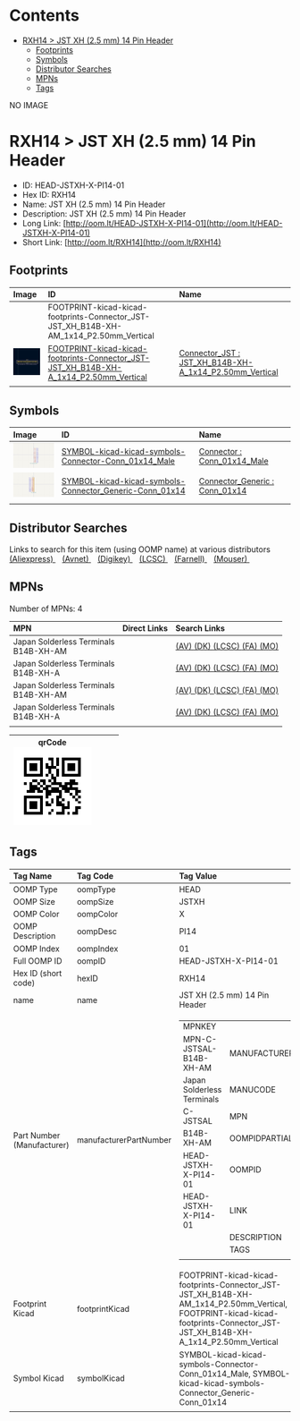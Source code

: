 



Contents
========

* [RXH14 > JST XH (2.5 mm) 14 Pin Header](#rxh14--jst-xh-25-mm-14-pin-header)
	* [Footprints](#footprints)
	* [Symbols](#symbols)
	* [Distributor Searches](#distributor-searches)
	* [MPNs](#mpns)
	* [Tags](#tags)
  
NO IMAGE  
# RXH14 > JST XH (2.5 mm) 14 Pin Header

- ID: HEAD-JSTXH-X-PI14-01
- Hex ID: RXH14
- Name: JST XH (2.5 mm) 14 Pin Header
- Description: JST XH (2.5 mm) 14 Pin Header
- Long Link: [http://oom.lt/HEAD-JSTXH-X-PI14-01](http://oom.lt/HEAD-JSTXH-X-PI14-01)
- Short Link: [http://oom.lt/RXH14](http://oom.lt/RXH14)

## Footprints
  

|Image|ID|Name|
| :--- | :--- | :--- |
||FOOTPRINT-kicad-kicad-footprints-Connector_JST-JST_XH_B14B-XH-AM_1x14_P2.50mm_Vertical||
|[![](https://raw.githubusercontent.com/oomlout/oomlout_OOMP_eda_V2/main/FOOTPRINT/kicad/kicad-footprints/Connector_JST/JST_XH_B14B-XH-A_1x14_P2.50mm_Vertical/image_140.png)](https://github.com/oomlout/oomlout_OOMP_eda_V2/tree/main/FOOTPRINT/kicad/kicad-footprints/Connector_JST/JST_XH_B14B-XH-A_1x14_P2.50mm_Vertical/)|[FOOTPRINT-kicad-kicad-footprints-Connector_JST-JST_XH_B14B-XH-A_1x14_P2.50mm_Vertical](https://github.com/oomlout/oomlout_OOMP_eda_V2/tree/main/FOOTPRINT/kicad/kicad-footprints/Connector_JST/JST_XH_B14B-XH-A_1x14_P2.50mm_Vertical/)|[Connector_JST : JST_XH_B14B-XH-A_1x14_P2.50mm_Vertical](https://github.com/oomlout/oomlout_OOMP_eda_V2/tree/main/FOOTPRINT/kicad/kicad-footprints/Connector_JST/JST_XH_B14B-XH-A_1x14_P2.50mm_Vertical/)|
||||

## Symbols
  

|Image|ID|Name|
| :--- | :--- | :--- |
|[![](https://raw.githubusercontent.com/oomlout/oomlout_OOMP_eda_V2/main/SYMBOL/kicad/kicad-symbols/Connector/Conn_01x14_Male/image_140.png)](https://github.com/oomlout/oomlout_OOMP_eda_V2/tree/main/SYMBOL/kicad/kicad-symbols/Connector/Conn_01x14_Male/)|[SYMBOL-kicad-kicad-symbols-Connector-Conn_01x14_Male](https://github.com/oomlout/oomlout_OOMP_eda_V2/tree/main/SYMBOL/kicad/kicad-symbols/Connector/Conn_01x14_Male/)|[Connector : Conn_01x14_Male](https://github.com/oomlout/oomlout_OOMP_eda_V2/tree/main/SYMBOL/kicad/kicad-symbols/Connector/Conn_01x14_Male/)|
|[![](https://raw.githubusercontent.com/oomlout/oomlout_OOMP_eda_V2/main/SYMBOL/kicad/kicad-symbols/Connector_Generic/Conn_01x14/image_140.png)](https://github.com/oomlout/oomlout_OOMP_eda_V2/tree/main/SYMBOL/kicad/kicad-symbols/Connector_Generic/Conn_01x14/)|[SYMBOL-kicad-kicad-symbols-Connector_Generic-Conn_01x14](https://github.com/oomlout/oomlout_OOMP_eda_V2/tree/main/SYMBOL/kicad/kicad-symbols/Connector_Generic/Conn_01x14/)|[Connector_Generic : Conn_01x14](https://github.com/oomlout/oomlout_OOMP_eda_V2/tree/main/SYMBOL/kicad/kicad-symbols/Connector_Generic/Conn_01x14/)|
||||

## Distributor Searches
  
Links to search for this item (using OOMP name) at various distributors  
[(Aliexpress) ](https://www.aliexpress.com/wholesale?SearchText=1117JST+XH+2.5+mm+14+Pin+Header)&nbsp;&nbsp;&nbsp;[(Avnet) ](https://www.avnet.com/shop/us/search/JST+XH+2.5+mm+14+Pin+Header)&nbsp;&nbsp;&nbsp;[(Digikey) ](https://www.digikey.co.uk/en/products/result?s=JST+XH+2.5+mm+14+Pin+Header)&nbsp;&nbsp;&nbsp;[(LCSC) ](https://www.lcsc.com/search?q=JST+XH+2.5+mm+14+Pin+Header)&nbsp;&nbsp;&nbsp;[(Farnell) ](https://uk.farnell.com/search?st=JST+XH+2.5+mm+14+Pin+Header)&nbsp;&nbsp;&nbsp;[(Mouser) ](https://www.mouser.com/c/?q=JST+XH+2.5+mm+14+Pin+Header)&nbsp;&nbsp;&nbsp;
## MPNs
  
Number of MPNs: 4  

|MPN|Direct Links|Search Links|
| :--- | :--- | :--- |
|Japan Solderless Terminals<br>B14B-XH-AM||[(AV) ](https://www.avnet.com/shop/us/search/B14B-XH-AM)[(DK) ](https://www.digikey.co.uk/products/en?keywords=B14B-XH-AM)[(LCSC) ](https://www.lcsc.com/search?q=B14B-XH-AM)[(FA) ](https://uk.farnell.com/search?st=B14B-XH-AM)[(MO) ](https://www.mouser.com/c/?q=B14B-XH-AM)|
|Japan Solderless Terminals<br>B14B-XH-A||[(AV) ](https://www.avnet.com/shop/us/search/B14B-XH-A)[(DK) ](https://www.digikey.co.uk/products/en?keywords=B14B-XH-A)[(LCSC) ](https://www.lcsc.com/search?q=B14B-XH-A)[(FA) ](https://uk.farnell.com/search?st=B14B-XH-A)[(MO) ](https://www.mouser.com/c/?q=B14B-XH-A)|
|Japan Solderless Terminals<br>B14B-XH-AM||[(AV) ](https://www.avnet.com/shop/us/search/B14B-XH-AM)[(DK) ](https://www.digikey.co.uk/products/en?keywords=B14B-XH-AM)[(LCSC) ](https://www.lcsc.com/search?q=B14B-XH-AM)[(FA) ](https://uk.farnell.com/search?st=B14B-XH-AM)[(MO) ](https://www.mouser.com/c/?q=B14B-XH-AM)|
|Japan Solderless Terminals<br>B14B-XH-A||[(AV) ](https://www.avnet.com/shop/us/search/B14B-XH-A)[(DK) ](https://www.digikey.co.uk/products/en?keywords=B14B-XH-A)[(LCSC) ](https://www.lcsc.com/search?q=B14B-XH-A)[(FA) ](https://uk.farnell.com/search?st=B14B-XH-A)[(MO) ](https://www.mouser.com/c/?q=B14B-XH-A)|
||||
  

|qrCode<br>[![](https://raw.githubusercontent.com/oomlout/oomlout_OOMP_parts_V2/main/HEAD/JSTXH/X/PI14/01/qrCode_140.png)](https://github.com/oomlout/oomlout_OOMP_parts_V2/tree/main/HEAD/JSTXH/X/PI14/01/qrCode.png)||||
| :---: | :---: | :---: | :---: |

## Tags
  

|Tag Name|Tag Code|Tag Value|
| :--- | :--- | :--- |
|OOMP Type|oompType|HEAD|
|OOMP Size|oompSize|JSTXH|
|OOMP Color|oompColor|X|
|OOMP Description|oompDesc|PI14|
|OOMP Index|oompIndex|01|
|Full OOMP ID|oompID|HEAD-JSTXH-X-PI14-01|
|Hex ID (short code)|hexID|RXH14|
|name|name|JST XH (2.5 mm) 14 Pin Header|
|Part Number (Manufacturer)|manufacturerPartNumber|<table><tr><td>MPNKEY</td></tr><tr><td> MPN-C-JSTSAL-B14B-XH-AM</td><td> MANUFACTURER</td></tr><tr><td> Japan Solderless Terminals</td><td> MANUCODE</td></tr><tr><td> C-JSTSAL</td><td> MPN</td></tr><tr><td> B14B-XH-AM</td><td> OOMPIDPARTIAL</td></tr><tr><td> HEAD-JSTXH-X-PI14-01</td><td> OOMPID</td></tr><tr><td> HEAD-JSTXH-X-PI14-01</td><td> LINK</td></tr><tr><td> </td><td> DESCRIPTION</td></tr><tr><td> </td><td> TAGS</td></tr><tr><td> </td></tr></table></td><td> <table><tr><td>MPNKEY</td></tr><tr><td> MPN-C-JSTSAL-B14B-XH-A</td><td> MANUFACTURER</td></tr><tr><td> Japan Solderless Terminals</td><td> MANUCODE</td></tr><tr><td> C-JSTSAL</td><td> MPN</td></tr><tr><td> B14B-XH-A</td><td> OOMPIDPARTIAL</td></tr><tr><td> HEAD-JSTXH-X-PI14-01</td><td> OOMPID</td></tr><tr><td> HEAD-JSTXH-X-PI14-01</td><td> LINK</td></tr><tr><td> </td><td> DESCRIPTION</td></tr><tr><td> </td><td> TAGS</td></tr><tr><td> </td></tr></table></td><td> <table><tr><td>MPNKEY</td></tr><tr><td> MPN-C-JSTSAL-B14B-XH-AM</td><td> MANUFACTURER</td></tr><tr><td> Japan Solderless Terminals</td><td> MANUCODE</td></tr><tr><td> C-JSTSAL</td><td> MPN</td></tr><tr><td> B14B-XH-AM</td><td> OOMPIDPARTIAL</td></tr><tr><td> HEAD-JSTXH-X-PI14-01</td><td> OOMPID</td></tr><tr><td> HEAD-JSTXH-X-PI14-01</td><td> LINK</td></tr><tr><td> </td><td> DESCRIPTION</td></tr><tr><td> </td><td> TAGS</td></tr><tr><td> </td></tr></table></td><td> <table><tr><td>MPNKEY</td></tr><tr><td> MPN-C-JSTSAL-B14B-XH-A</td><td> MANUFACTURER</td></tr><tr><td> Japan Solderless Terminals</td><td> MANUCODE</td></tr><tr><td> C-JSTSAL</td><td> MPN</td></tr><tr><td> B14B-XH-A</td><td> OOMPIDPARTIAL</td></tr><tr><td> HEAD-JSTXH-X-PI14-01</td><td> OOMPID</td></tr><tr><td> HEAD-JSTXH-X-PI14-01</td><td> LINK</td></tr><tr><td> </td><td> DESCRIPTION</td></tr><tr><td> </td><td> TAGS</td></tr><tr><td> </td></tr></table>|
|Footprint Kicad|footprintKicad|FOOTPRINT-kicad-kicad-footprints-Connector_JST-JST_XH_B14B-XH-AM_1x14_P2.50mm_Vertical, FOOTPRINT-kicad-kicad-footprints-Connector_JST-JST_XH_B14B-XH-A_1x14_P2.50mm_Vertical|
|Symbol Kicad|symbolKicad|SYMBOL-kicad-kicad-symbols-Connector-Conn_01x14_Male, SYMBOL-kicad-kicad-symbols-Connector_Generic-Conn_01x14|
||||
